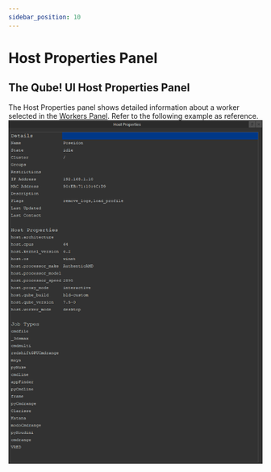 ```yaml
---
sidebar_position: 10
---
```


# Host Properties Panel

## The Qube! UI Host Properties Panel

The Host Properties panel shows detailed information about a worker
selected in the [Workers Panel](./Workers+Panel).
Refer to the following example as reference.\
![image](img/4144de777e412c09f9b70db4ce54e394ba4eda12.png)
